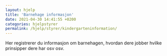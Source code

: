 ```yaml
---
layout: hjelp
title: 'Barnehage informasjon'
date: 2021-04-30 14:41:55 +0200
categories: hjelpstyrer
permalink: /hjelp/styrer/kindergarteninformation/
---
```


Her registrerer du informasjon om barnehagen, hvordan dere jobber hvilke prinsipper dere har osv osv.
